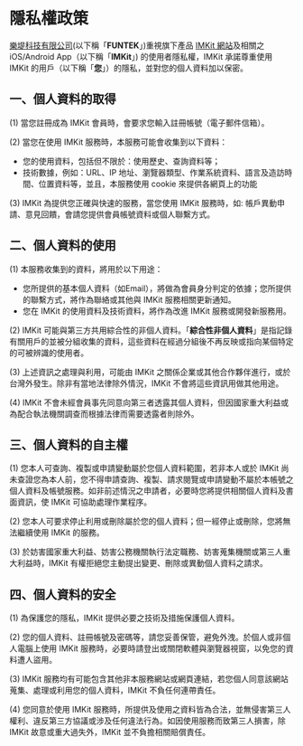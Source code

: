 # 隱私權政策

[樂堤科技有限公司](http://funtek.co/)(以下稱「**FUNTEK**」)重視旗下產品 [IMKit 網站](https://imkit.io/ )及相關之 iOS/Android App（以下稱「**IMKit**」) 的使用者隱私權，IMKit 承諾尊重使用 IMKit 的用戶（以下稱「**您**」）的隱私，並對您的個人資料加以保密。

## 一、個人資料的取得

(1) 當您註冊成為 IMKit 會員時，會要求您輸入註冊帳號（電子郵件信箱）。

(2) 當您在使用 IMKit 服務時，本服務可能會收集到以下資料：

- 您的使用資料，包括但不限於：使用歷史、查詢資料等；
- 技術數據，例如：URL、IP 地址、瀏覽器類型、作業系統資料、語言及造訪時間、位置資料等，並且，本服務使用 cookie 來提供各網頁上的功能

(3) IMKit 為提供您正確與快速的服務，當您使用 IMKit 服務時，如: 帳戶異動申請、意見回饋，會請您提供會員帳號資料或個人聯繫方式。

## 二、個人資料的使用

(1) 本服務收集到的資料，將用於以下用途：

- 您所提供的基本個人資料（如Email），將做為會員身分判定的依據；您所提供的聯繫方式，將作為聯絡或其他與 IMKit 服務相關更新通知。
- 您在 IMKit 的使用資料及技術資料，將作為改進 IMKit 服務或開發新服務用。

(2) IMKit 可能與第三方共用綜合性的非個人資料。「**綜合性非個人資料**」是指記錄有關用戶的並被分組收集的資料，這些資料在經過分組後不再反映或指向某個特定的可被辨識的使用者。

(3) 上述資訊之處理與利用，可能由 IMKit 之關係企業或其他合作夥伴進行，或於台灣外發生。除非有當地法律除外情況，IMKit 不會將這些資訊用做其他用途。

(4) IMKit 不會未經會員事先同意向第三者透露其個人資料，但因國家重大利益或為配合執法機關調查而根據法律而需要透露者則除外。

## 三、個人資料的自主權

(1) 您本人可查詢、複製或申請變動屬於您個人資料範圍，若非本人或於 IMKit 尚未查證您為本人前，您不得申請查詢、複製、請求閱覽或申請變動不屬於本帳號之個人資料及帳號服務。如非前述情況之申請者，必要時您將提供相關個人資料及書面資訊，使 IMKit 可協助處理作業程序。

(2) 您本人可要求停止利用或刪除屬於您的個人資料；但一經停止或刪除，您將無法繼續使用 IMKit 的服務。

(3) 於妨害國家重大利益、妨害公務機關執行法定職務、妨害蒐集機關或第三人重大利益時，IMKit 有權拒絕您主動提出變更、刪除或異動個人資料之請求。

## 四、個人資料的安全

(1) 為保護您的隱私，IMKit 提供必要之技術及措施保護個人資料。

(2) 您的個人資料、註冊帳號及密碼等，請您妥善保管，避免外洩。於個人或非個人電腦上使用 IMKit 服務時，必要時請登出或關閉軟體與瀏覽器視窗，以免您的資料遭人盜用。

(3) IMKit 服務均有可能包含其他非本服務網站或網頁連結，若您個人同意該網站蒐集、處理或利用您的個人資料，IMKit 不負任何連帶責任。

(4) 您同意於使用 IMKit 服務時，所提供及使用之資料皆為合法，並無侵害第三人權利、違反第三方協議或涉及任何違法行為。如因使用服務而致第三人損害，除 IMKit 故意或重大過失外，IMKit 並不負擔相關賠償責任。
